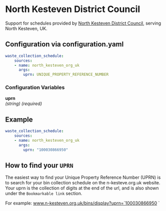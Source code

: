 # North Kesteven District Council

Support for schedules provided by [North Kesteven District Council](https://www.n-kesteven.org.uk/bins), serving North Kesteven, UK.

## Configuration via configuration.yaml

```yaml
waste_collection_schedule:
    sources:
    - name: north_kesteven_org_uk
      args:
        uprn: UNIQUE_PROPERTY_REFERENCE_NUMBER
```

### Configuration Variables
**uprn**  
*(string) (required)*

## Example

```yaml
waste_collection_schedule:
    sources:
    - name: north_kesteven_org_uk
      args:
        uprn: "100030866950"
```

## How to find your `UPRN`

The easiest way to find your Unique Property Reference Number (UPRN) is to search for your bin collection schedule on the n-kesteve.org.uk website. Your uprn is the collection of digits at the end of the url, and is also shown under the `Bookmarkable link` section.

For example: www.n-kesteven.org.uk/bins/display?uprn=`100030866950
`
